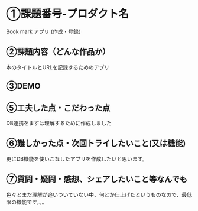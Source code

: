 # ①課題番号-プロダクト名

Book mark アプリ (作成・登録）

## ②課題内容（どんな作品か）
本のタイトルとURLを記録するためのアプリ

## ③DEMO



## ⑤工夫した点・こだわった点
DB連携をまずは理解するために作成しました

## ⑥難しかった点・次回トライしたいこと(又は機能)
更にDB機能を使いこなしたアプリを作成したいと思います。

## ⑦質問・疑問・感想、シェアしたいこと等なんでも
色々とまだ理解が追いついていない中、何とか仕上げたというものなので、最低限の機能です。。。
